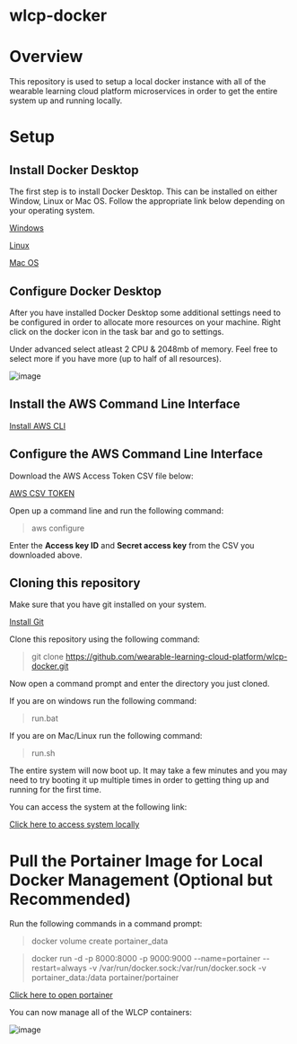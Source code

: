 # wlcp-docker

# Overview

This repository is used to setup a local docker instance with all of the wearable learning cloud platform microservices in order to get the entire system up and running locally.

# Setup

## Install Docker Desktop

The first step is to install Docker Desktop. This can be installed on either Window, Linux or Mac OS. Follow the appropriate link below depending on your operating system.

[Windows](https://docs.docker.com/docker-for-windows/install)

[Linux](https://docs.docker.com/engine/install/)

[Mac OS](https://docs.docker.com/docker-for-mac/install/)

## Configure Docker Desktop

After you have installed Docker Desktop some additional settings need to be configured in order to allocate more resources on your machine. Right click on the docker icon in the task bar and go to settings.

Under advanced select atleast 2 CPU & 2048mb of memory. Feel free to select more if you have more (up to half of all resources).

![image](https://user-images.githubusercontent.com/23061418/80401367-3a1c0280-888a-11ea-881e-c8eb856fafd5.png)

## Install the AWS Command Line Interface

[Install AWS CLI](https://docs.aws.amazon.com/cli/latest/userguide/install-cliv2.html)

## Configure the AWS Command Line Interface

Download the AWS Access Token CSV file below:

[AWS CSV TOKEN]()

Open up a command line and run the following command:

> aws configure

Enter the **Access key ID** and **Secret access key** from the CSV you downloaded above.

## Cloning this repository

Make sure that you have git installed on your system.

[Install Git](https://git-scm.com/downloads)

Clone this repository using the following command:

> git clone https://github.com/wearable-learning-cloud-platform/wlcp-docker.git

Now open a command prompt and enter the directory you just cloned.

If you are on windows run the following command:

> run.bat

If you are on Mac/Linux run the following command:

> run.sh

The entire system will now boot up. It may take a few minutes and you may need to try booting it up multiple times in order to getting thing up and running for the first time.

You can access the system at the following link:

[Click here to access system locally](http://localhost:8050)

# Pull the Portainer Image for Local Docker Management (Optional but Recommended)

Run the following commands in a command prompt:

> docker volume create portainer_data

> docker run -d -p 8000:8000 -p 9000:9000 --name=portainer --restart=always -v /var/run/docker.sock:/var/run/docker.sock -v portainer_data:/data portainer/portainer

[Click here to open portainer](http://http://localhost:9000)

You can now manage all of the WLCP containers:

![image](https://user-images.githubusercontent.com/23061418/80402483-f75b2a00-888b-11ea-8ab9-2907aa6b4efc.png)
